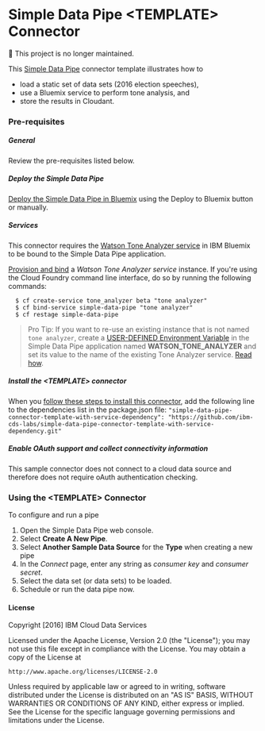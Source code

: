 # Simple Data Pipe &lt;TEMPLATE&gt; Connector 

:no_entry_sign: This project is no longer maintained.

This [Simple Data Pipe](https://developer.ibm.com/clouddataservices/simple-data-pipe/) connector template illustrates how to 
* load a static set of data sets (2016 election speeches),
* use a Bluemix service to perform tone analysis, and 
* store the results in Cloudant.

### Pre-requisites

##### General 
 Review the pre-requisites listed below.

##### Deploy the Simple Data Pipe

 [Deploy the Simple Data Pipe in Bluemix](https://github.com/ibm-cds-labs/simple-data-pipe) using the Deploy to Bluemix button or manually.

##### Services

This connector requires the [Watson Tone Analyzer service](https://console.ng.bluemix.net/catalog/services/tone-analyzer) in IBM Bluemix to be bound to the Simple Data Pipe application. 

[Provision and bind](https://github.com/ibm-cds-labs/simple-data-pipe/wiki/Provision-and-bind-a-service-instance-in-Bluemix) a _Watson Tone Analyzer service_ instance. If you're using the Cloud Foundry command line interface, do so by running the following commands:

````
  $ cf create-service tone_analyzer beta "tone analyzer"
  $ cf bind-service simple-data-pipe "tone analyzer"
  $ cf restage simple-data-pipe
````

> Pro Tip: If you want to re-use an existing instance that is not named `tone analyzer`, create a [USER-DEFINED Environment Variable](https://www.ng.bluemix.net/docs/manageapps/depapps.html#ud_env) in the Simple Data Pipe application named __WATSON_TONE_ANALYZER__ and set its value to the name of the existing Tone Analyzer service. [Read how](https://github.com/ibm-cds-labs/simple-data-pipe/wiki/Create-a-user-defined-environment-variable-in-Bluemix).

##### Install the &lt;TEMPLATE&gt; connector

  When you [follow these steps to install this connector](https://github.com/ibm-cds-labs/simple-data-pipe/wiki/Installing-a-Simple-Data-Pipe-Connector), add the following line to the dependencies list in the package.json file: `"simple-data-pipe-connector-template-with-service-dependency": "https://github.com/ibm-cds-labs/simple-data-pipe-connector-template-with-service-dependency.git"`

##### Enable OAuth support and collect connectivity information
This sample connector does not connect to a cloud data source and therefore does not require oAuth authentication checking.

### Using the &lt;TEMPLATE&gt; Connector 

To configure and run a pipe

1. Open the Simple Data Pipe web console.
2. Select __Create A New Pipe__.
3. Select __Another Sample Data Source__ for the __Type__ when creating a new pipe  
4. In the _Connect_ page, enter any string as _consumer key_ and _consumer secret_. 
5. Select the data set (or data sets) to be loaded.
6. Schedule or run the data pipe now.

#### License 

Copyright [2016] IBM Cloud Data Services

Licensed under the Apache License, Version 2.0 (the "License");
you may not use this file except in compliance with the License.
You may obtain a copy of the License at

    http://www.apache.org/licenses/LICENSE-2.0

Unless required by applicable law or agreed to in writing, software
distributed under the License is distributed on an "AS IS" BASIS,
WITHOUT WARRANTIES OR CONDITIONS OF ANY KIND, either express or implied.
See the License for the specific language governing permissions and
limitations under the License.

